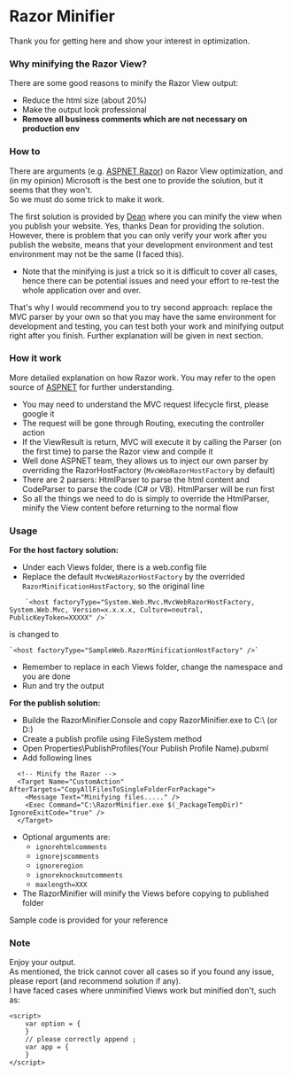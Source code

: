 # Razor Minifier

Thank you for getting here and show your interest in optimization.

### Why minifying the Razor View?

There are some good reasons to minify the Razor View output:
- Reduce the html size (about 20%)
- Make the output look professional
- **Remove all business comments which are not necessary on production env**

### How to

There are arguments (e.g. [ASPNET Razor](https://github.com/aspnet/Razor/issues/423)) on Razor View optimization, and (in my opinion) Microsoft is the best one to provide the solution, but it seems that they won't.  
So we must do some trick to make it work.  
  
The first solution is provided by [Dean](https://github.com/deanhume/html-minifier/) where you can minify the view when you publish your website. Yes, thanks Dean for providing the solution. However, there is problem that you can only verify your work after you publish the website, means that your development environment and test environment may not be the same (I faced this).  
- Note that the minifying is just a trick so it is difficult to cover all cases, hence there can be potential issues and need your effort to re-test the whole application over and over.  
  
That's why I would recommend you to try second approach: replace the MVC parser by your own so that you may have the same environment for development and testing, you can test both your work and minifying output right after you finish. Further explanation will be given in next section.

### How it work

More detailed explanation on how Razor work. You may refer to the open source of [ASPNET](https://github.com/aspnet/AspNetWebStack) for further understanding.
- You may need to understand the MVC request lifecycle first, please google it
- The request will be gone through Routing, executing the controller action
- If the ViewResult is return, MVC will execute it by calling the Parser (on the first time) to parse the Razor view and compile it
- Well done ASPNET team, they allows us to inject our own parser by overriding the RazorHostFactory (`MvcWebRazorHostFactory` by default)
- There are 2 parsers: HtmlParser to parse the html content and CodeParser to parse the code (C# or VB). HtmlParser will be run first
- So all the things we need to do is simply to override the HtmlParser, minify the View content before returning to the normal flow

### Usage

**For the host factory solution:**  
- Under each Views folder, there is a web.config file
- Replace the default `MvcWebRazorHostFactory` by the overrided `RazorMinificationHostFactory`, so the original line  
~~~
    `<host factoryType="System.Web.Mvc.MvcWebRazorHostFactory, System.Web.Mvc, Version=x.x.x.x, Culture=neutral, PublicKeyToken=XXXXX" />`  
~~~
is changed to  
~~~
`<host factoryType="SampleWeb.RazorMinificationHostFactory" />`
~~~
- Remember to replace in each Views folder, change the namespace and you are done
- Run and try the output  


**For the publish solution:**
- Builde the RazorMinifier.Console and copy RazorMinifier.exe to C:\ (or D:\)
- Create a publish profile using FileSystem method
- Open Properties\PublishProfiles\(Your Publish Profile Name).pubxml
- Add following lines
~~~
  <!-- Minify the Razor -->
  <Target Name="CustomAction" AfterTargets="CopyAllFilesToSingleFolderForPackage">
    <Message Text="Minifying files....." />
    <Exec Command="C:\RazorMinifier.exe $(_PackageTempDir)" IgnoreExitCode="true" />
  </Target>
~~~
- Optional arguments are: 
    - `ignorehtmlcomments`
    - `ignorejscomments`
    - `ignoreregion`
    - `ignoreknockoutcomments`
    - `maxlength=XXX`
- The RazorMinifier will minify the Views before copying to published folder  

Sample code is provided for your reference

### Note
Enjoy your output.  
As mentioned, the trick cannot cover all cases so if you found any issue, please report (and recommend solution if any).  
I have faced cases where unminified Views work but minified don't, such as:  
~~~
<script>
    var option = { 
    }
    // please correctly append ;
    var app = {
    }
</script>
~~~

 

